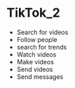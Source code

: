 # TikTok_2
- Search for videos
- Follow people
- search for trends
- Watch videos
- Make videos
- Send videos
- Send messages
